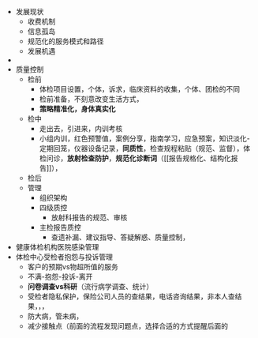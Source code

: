 - 发展现状
	- 收费机制
	- 信息孤岛
	- 规范化的服务模式和路径
	- 发展机遇
-
- 质量控制
	- 检前
		- 体检项目设置，个体，诉求，临床资料的收集，个体、团检的不同
		- 检前准备，不刻意改变生活方式，
		- **策略精准化，身体真实化**
	- 检中
		- 走出去，引进来，内训考核
		- 小组内训，红色预警值，案例分享，指南学习，应急预案，知识淡化-定期回笼，仪器设备记录，**同质性**，检查规程粘贴（规范、监督），体检问诊，**放射检查防护**，**规范化诊断词**（[[报告规格化、结构化报告]]），
	- 检后
	- 管理
		- 组织架构
		- 四级质控
			- 放射科报告的规范、审核
		- 主检报告质控
			- 查遗补漏、建议指导、答疑解惑、质量控制，
- 健康体检机构医院感染管理
- 体检中心受检者抱怨与投诉管理
	- 客户的预期vs物超所值的服务
	- 不满-抱怨-投诉-离开
	- **问卷调查vs科研**（流行病学调查、统计）
	- 受检者隐私保护，保险公司人员的查结果，电话咨询结果，非本人查结果，，，
	- 防大病，管未病，
	- 减少接触点（前面的流程发现问题点，选择合适的方式提醒后面的